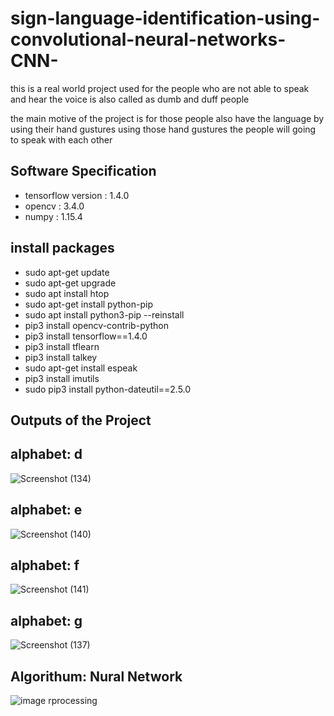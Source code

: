 # sign-language-identification-using-convolutional-neural-networks-CNN-

this is a real world project used for the people who are not able to speak and hear the voice is also called as dumb and duff people


the main motive of the project is for those people also have the language by using their hand gustures using those hand gustures the people will going to speak with each other


## Software Specification
* tensorflow version : 1.4.0
* opencv : 3.4.0
* numpy : 1.15.4

## install packages
* sudo apt-get update
* sudo apt-get upgrade
* sudo apt install htop
* sudo apt-get install python-pip
* sudo apt install python3-pip --reinstall
* pip3 install opencv-contrib-python
* pip3 install tensorflow==1.4.0
* pip3 install tflearn
* pip3 install talkey
* sudo apt-get install espeak
* pip3 install imutils
* sudo pip3 install python-dateutil==2.5.0



## Outputs of the Project

## alphabet: d

![Screenshot (134)](https://github.com/vamshikrishna82/sign-language-identification-using-convolutional-neural-networks-CNN-/assets/144780398/861b1658-18ce-44fb-ac96-2ff4277b804c)

## alphabet: e
![Screenshot (140)](https://github.com/vamshikrishna82/sign-language-identification-using-convolutional-neural-networks-CNN-/assets/144780398/4b65c918-d6ba-4515-be22-ae810be0e055)

## alphabet: f
![Screenshot (141)](https://github.com/vamshikrishna82/sign-language-identification-using-convolutional-neural-networks-CNN-/assets/144780398/c2924162-87c6-403b-bf65-8a7755c6921a)

## alphabet: g
![Screenshot (137)](https://github.com/vamshikrishna82/sign-language-identification-using-convolutional-neural-networks-CNN-/assets/144780398/55f0debd-e2da-44c5-9ba8-6981cce541e3)





## Algorithum: Nural Network

![image rprocessing](https://github.com/vamshikrishna82/sign-language-identification-using-convolutional-neural-networks-CNN-/assets/144780398/49d7bb38-2a76-4b63-bda9-6e18bd9e3b5a)


